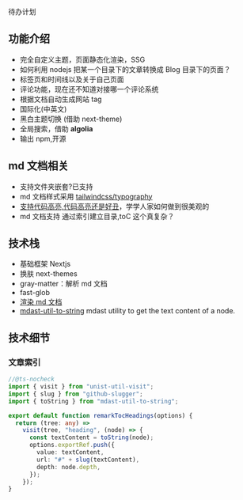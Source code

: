 待办计划

## 功能介绍

- 完全自定义主题，页面静态化渲染，SSG
- 如何利用 nodejs 把某一个目录下的文章转换成 Blog 目录下的页面？
- 标签页和时间线以及关于自己页面
- 评论功能，现在还不知道对接哪一个评论系统
- 根据文档自动生成网站 tag
- 国际化(中英文)
- 黑白主题切换 (借助 next-theme)
- 全局搜索，借助 **algolia**
- 输出 npm,开源

## md 文档相关

- 支持文件夹嵌套?已支持
- md 文档样式采用 [tailwindcss/typography](https://tailwindcss.com/docs/typography-plugin)
- [支持代码高亮,代码高亮还是好丑](https://prismjs.com/index.html)，学学人家如何做到很美观的
- md 文档支持 通过索引建立目录,toC 这个真复杂？

## 技术栈

- 基础框架 Nextjs
- 换肤 next-themes
- gray-matter：解析 md 文档
- fast-glob
- [渲染 md 文档](https://github.com/hashicorp/next-mdx-remote)
- [mdast-util-to-string](https://www.npmjs.com/package/mdast-util-to-string) mdast utility to get the text content of a node.

## 技术细节

### 文章索引

```ts
//@ts-nocheck
import { visit } from "unist-util-visit";
import { slug } from "github-slugger";
import { toString } from "mdast-util-to-string";

export default function remarkTocHeadings(options) {
  return (tree: any) =>
    visit(tree, "heading", (node) => {
      const textContent = toString(node);
      options.exportRef.push({
        value: textContent,
        url: "#" + slug(textContent),
        depth: node.depth,
      });
    });
}
```
